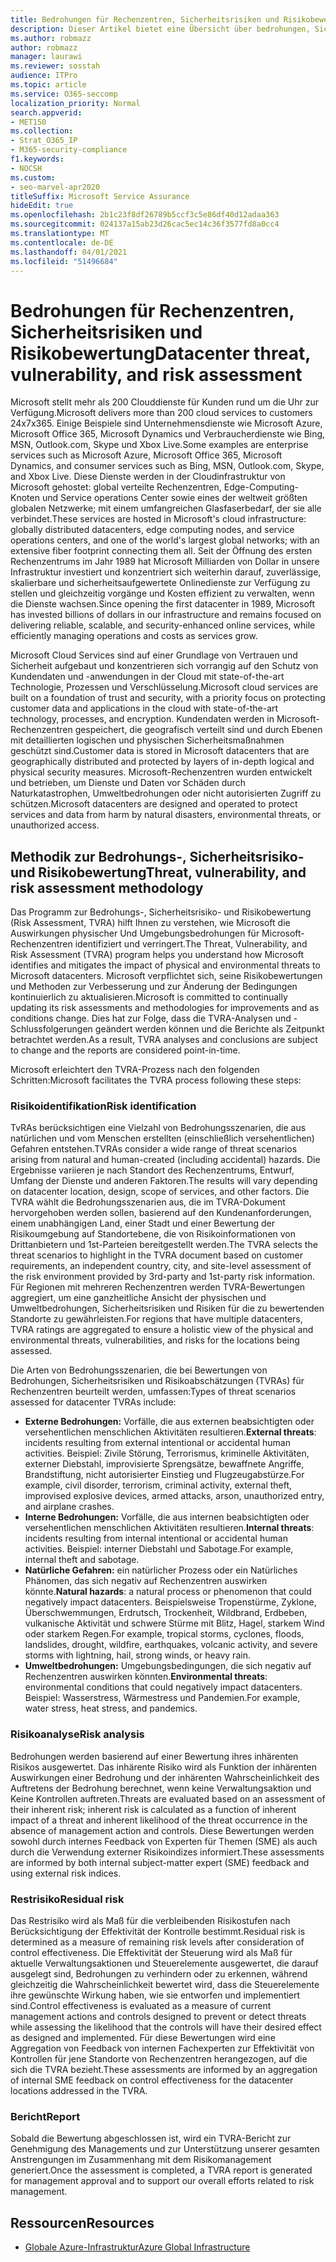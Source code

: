 ```yaml
---
title: Bedrohungen für Rechenzentren, Sicherheitsrisiken und Risikobewertung
description: Dieser Artikel bietet eine Übersicht über bedrohungen, Sicherheitsrisiken und Risikobewertungen im Rechenzentrum in Microsoft 365.
ms.author: robmazz
author: robmazz
manager: laurawi
ms.reviewer: sosstah
audience: ITPro
ms.topic: article
ms.service: O365-seccomp
localization_priority: Normal
search.appverid:
- MET150
ms.collection:
- Strat_O365_IP
- M365-security-compliance
f1.keywords:
- NOCSH
ms.custom:
- seo-marvel-apr2020
titleSuffix: Microsoft Service Assurance
hideEdit: true
ms.openlocfilehash: 2b1c23f8df26789b5ccf3c5e86df40d12adaa363
ms.sourcegitcommit: 024137a15ab23d26cac5ec14c36f3577fd8a0cc4
ms.translationtype: MT
ms.contentlocale: de-DE
ms.lasthandoff: 04/01/2021
ms.locfileid: "51496684"
---
```

# <a name="datacenter-threat-vulnerability-and-risk-assessment"></a><span data-ttu-id="69b1b-103">Bedrohungen für Rechenzentren, Sicherheitsrisiken und Risikobewertung</span><span class="sxs-lookup"><span data-stu-id="69b1b-103">Datacenter threat, vulnerability, and risk assessment</span></span>

<span data-ttu-id="69b1b-104">Microsoft stellt mehr als 200 Clouddienste für Kunden rund um die Uhr zur Verfügung.</span><span class="sxs-lookup"><span data-stu-id="69b1b-104">Microsoft delivers more than 200 cloud services to customers 24x7x365.</span></span> <span data-ttu-id="69b1b-105">Einige Beispiele sind Unternehmensdienste wie Microsoft Azure, Microsoft Office 365, Microsoft Dynamics und Verbraucherdienste wie Bing, MSN, Outlook.com, Skype und Xbox Live.</span><span class="sxs-lookup"><span data-stu-id="69b1b-105">Some examples are enterprise services such as Microsoft Azure, Microsoft Office 365, Microsoft Dynamics, and consumer services such as Bing, MSN, Outlook.com, Skype, and Xbox Live.</span></span> <span data-ttu-id="69b1b-106">Diese Dienste werden in der Cloudinfrastruktur von Microsoft gehostet: global verteilte Rechenzentren, Edge-Computing-Knoten und Service operations Center sowie eines der weltweit größten globalen Netzwerke; mit einem umfangreichen Glasfaserbedarf, der sie alle verbindet.</span><span class="sxs-lookup"><span data-stu-id="69b1b-106">These services are hosted in Microsoft's cloud infrastructure: globally distributed datacenters, edge computing nodes, and service operations centers, and one of the world's largest global networks; with an extensive fiber footprint connecting them all.</span></span> <span data-ttu-id="69b1b-107">Seit der Öffnung des ersten Rechenzentrums im Jahr 1989 hat Microsoft Milliarden von Dollar in unsere Infrastruktur investiert und konzentriert sich weiterhin darauf, zuverlässige, skalierbare und sicherheitsaufgewertete Onlinedienste zur Verfügung zu stellen und gleichzeitig vorgänge und Kosten effizient zu verwalten, wenn die Dienste wachsen.</span><span class="sxs-lookup"><span data-stu-id="69b1b-107">Since opening the first datacenter in 1989, Microsoft has invested billions of dollars in our infrastructure and remains focused on delivering reliable, scalable, and security-enhanced online services, while efficiently managing operations and costs as services grow.</span></span>

<span data-ttu-id="69b1b-108">Microsoft Cloud Services sind auf einer Grundlage von Vertrauen und Sicherheit aufgebaut und konzentrieren sich vorrangig auf den Schutz von Kundendaten und -anwendungen in der Cloud mit state-of-the-art Technologie, Prozessen und Verschlüsselung.</span><span class="sxs-lookup"><span data-stu-id="69b1b-108">Microsoft cloud services are built on a foundation of trust and security, with a priority focus on protecting customer data and applications in the cloud with state-of-the-art technology, processes, and encryption.</span></span> <span data-ttu-id="69b1b-109">Kundendaten werden in Microsoft-Rechenzentren gespeichert, die geografisch verteilt sind und durch Ebenen mit detaillierten logischen und physischen Sicherheitsmaßnahmen geschützt sind.</span><span class="sxs-lookup"><span data-stu-id="69b1b-109">Customer data is stored in Microsoft datacenters that are geographically distributed and protected by layers of in-depth logical and physical security measures.</span></span> <span data-ttu-id="69b1b-110">Microsoft-Rechenzentren wurden entwickelt und betrieben, um Dienste und Daten vor Schäden durch Naturkatastrophen, Umweltbedrohungen oder nicht autorisierten Zugriff zu schützen.</span><span class="sxs-lookup"><span data-stu-id="69b1b-110">Microsoft datacenters are designed and operated to protect services and data from harm by natural disasters, environmental threats, or unauthorized access.</span></span>

## <a name="threat-vulnerability-and-risk-assessment-methodology"></a><span data-ttu-id="69b1b-111">Methodik zur Bedrohungs-, Sicherheitsrisiko- und Risikobewertung</span><span class="sxs-lookup"><span data-stu-id="69b1b-111">Threat, vulnerability, and risk assessment methodology</span></span>

<span data-ttu-id="69b1b-112">Das Programm zur Bedrohungs-, Sicherheitsrisiko- und Risikobewertung (Risk Assessment, TVRA) hilft Ihnen zu verstehen, wie Microsoft die Auswirkungen physischer Und Umgebungsbedrohungen für Microsoft-Rechenzentren identifiziert und verringert.</span><span class="sxs-lookup"><span data-stu-id="69b1b-112">The Threat, Vulnerability, and Risk Assessment (TVRA) program helps you understand how Microsoft identifies and mitigates the impact of physical and environmental threats to Microsoft datacenters.</span></span> <span data-ttu-id="69b1b-113">Microsoft verpflichtet sich, seine Risikobewertungen und Methoden zur Verbesserung und zur Änderung der Bedingungen kontinuierlich zu aktualisieren.</span><span class="sxs-lookup"><span data-stu-id="69b1b-113">Microsoft is committed to continually updating its risk assessments and methodologies for improvements and as conditions change.</span></span> <span data-ttu-id="69b1b-114">Dies hat zur Folge, dass die TVRA-Analysen und -Schlussfolgerungen geändert werden können und die Berichte als Zeitpunkt betrachtet werden.</span><span class="sxs-lookup"><span data-stu-id="69b1b-114">As a result, TVRA analyses and conclusions are subject to change and the reports are considered point-in-time.</span></span>

<span data-ttu-id="69b1b-115">Microsoft erleichtert den TVRA-Prozess nach den folgenden Schritten:</span><span class="sxs-lookup"><span data-stu-id="69b1b-115">Microsoft facilitates the TVRA process following these steps:</span></span>

### <a name="risk-identification"></a><span data-ttu-id="69b1b-116">Risikoidentifikation</span><span class="sxs-lookup"><span data-stu-id="69b1b-116">Risk identification</span></span>

<span data-ttu-id="69b1b-117">TvRAs berücksichtigen eine Vielzahl von Bedrohungsszenarien, die aus natürlichen und vom Menschen erstellten (einschließlich versehentlichen) Gefahren entstehen.</span><span class="sxs-lookup"><span data-stu-id="69b1b-117">TVRAs consider a wide range of threat scenarios arising from natural and human-created (including accidental) hazards.</span></span> <span data-ttu-id="69b1b-118">Die Ergebnisse variieren je nach Standort des Rechenzentrums, Entwurf, Umfang der Dienste und anderen Faktoren.</span><span class="sxs-lookup"><span data-stu-id="69b1b-118">The results will vary depending on datacenter location, design, scope of services, and other factors.</span></span> <span data-ttu-id="69b1b-119">Die TVRA wählt die Bedrohungsszenarien aus, die im TVRA-Dokument hervorgehoben werden sollen, basierend auf den Kundenanforderungen, einem unabhängigen Land, einer Stadt und einer Bewertung der Risikoumgebung auf Standortebene, die von Risikoinformationen von Drittanbietern und 1st-Parteien bereitgestellt werden.</span><span class="sxs-lookup"><span data-stu-id="69b1b-119">The TVRA selects the threat scenarios to highlight in the TVRA document based on customer requirements, an independent country, city, and site-level assessment of the risk environment provided by 3rd-party and 1st-party risk information.</span></span> <span data-ttu-id="69b1b-120">Für Regionen mit mehreren Rechenzentren werden TVRA-Bewertungen aggregiert, um eine ganzheitliche Ansicht der physischen und Umweltbedrohungen, Sicherheitsrisiken und Risiken für die zu bewertenden Standorte zu gewährleisten.</span><span class="sxs-lookup"><span data-stu-id="69b1b-120">For regions that have multiple datacenters, TVRA ratings are aggregated to ensure a holistic view of the physical and environmental threats, vulnerabilities, and risks for the locations being assessed.</span></span>

<span data-ttu-id="69b1b-121">Die Arten von Bedrohungsszenarien, die bei Bewertungen von Bedrohungen, Sicherheitsrisiken und Risikoabschätzungen (TVRAs) für Rechenzentren beurteilt werden, umfassen:</span><span class="sxs-lookup"><span data-stu-id="69b1b-121">Types of threat scenarios assessed for datacenter TVRAs include:</span></span>

- <span data-ttu-id="69b1b-122">**Externe Bedrohungen:** Vorfälle, die aus externen beabsichtigten oder versehentlichen menschlichen Aktivitäten resultieren.</span><span class="sxs-lookup"><span data-stu-id="69b1b-122">**External threats**: incidents resulting from external intentional or accidental human activities.</span></span> <span data-ttu-id="69b1b-123">Beispiel: Zivile Störung, Terrorismus, kriminelle Aktivitäten, externer Diebstahl, improvisierte Sprengsätze, bewaffnete Angriffe, Brandstiftung, nicht autorisierter Einstieg und Flugzeugabstürze.</span><span class="sxs-lookup"><span data-stu-id="69b1b-123">For example, civil disorder, terrorism, criminal activity, external theft, improvised explosive devices, armed attacks, arson, unauthorized entry, and airplane crashes.</span></span>
- <span data-ttu-id="69b1b-124">**Interne Bedrohungen:** Vorfälle, die aus internen beabsichtigten oder versehentlichen menschlichen Aktivitäten resultieren.</span><span class="sxs-lookup"><span data-stu-id="69b1b-124">**Internal threats**: incidents resulting from internal intentional or accidental human activities.</span></span> <span data-ttu-id="69b1b-125">Beispiel: interner Diebstahl und Sabotage.</span><span class="sxs-lookup"><span data-stu-id="69b1b-125">For example, internal theft and sabotage.</span></span>
- <span data-ttu-id="69b1b-126">**Natürliche Gefahren:** ein natürlicher Prozess oder ein Natürliches Phänomen, das sich negativ auf Rechenzentren auswirken könnte.</span><span class="sxs-lookup"><span data-stu-id="69b1b-126">**Natural hazards**: a natural process or phenomenon that could negatively impact datacenters.</span></span> <span data-ttu-id="69b1b-127">Beispielsweise Tropenstürme, Zyklone, Überschwemmungen, Erdrutsch, Trockenheit, Wildbrand, Erdbeben, vulkanische Aktivität und schwere Stürme mit Blitz, Hagel, starkem Wind oder starkem Regen.</span><span class="sxs-lookup"><span data-stu-id="69b1b-127">For example, tropical storms, cyclones, floods, landslides, drought, wildfire, earthquakes, volcanic activity, and severe storms with lightning, hail, strong winds, or heavy rain.</span></span>
- <span data-ttu-id="69b1b-128">**Umweltbedrohungen:** Umgebungsbedingungen, die sich negativ auf Rechenzentren auswirken könnten.</span><span class="sxs-lookup"><span data-stu-id="69b1b-128">**Environmental threats**: environmental conditions that could negatively impact datacenters.</span></span> <span data-ttu-id="69b1b-129">Beispiel: Wasserstress, Wärmestress und Pandemien.</span><span class="sxs-lookup"><span data-stu-id="69b1b-129">For example, water stress, heat stress, and pandemics.</span></span>

### <a name="risk-analysis"></a><span data-ttu-id="69b1b-130">Risikoanalyse</span><span class="sxs-lookup"><span data-stu-id="69b1b-130">Risk analysis</span></span>

<span data-ttu-id="69b1b-131">Bedrohungen werden basierend auf einer Bewertung ihres inhärenten Risikos ausgewertet. Das inhärente Risiko wird als Funktion der inhärenten Auswirkungen einer Bedrohung und der inhärenten Wahrscheinlichkeit des Auftretens der Bedrohung berechnet, wenn keine Verwaltungsaktion und Keine Kontrollen auftreten.</span><span class="sxs-lookup"><span data-stu-id="69b1b-131">Threats are evaluated based on an assessment of their inherent risk; inherent risk is calculated as a function of inherent impact of a threat and inherent likelihood of the threat occurrence in the absence of management action and controls.</span></span> <span data-ttu-id="69b1b-132">Diese Bewertungen werden sowohl durch internes Feedback von Experten für Themen (SME) als auch durch die Verwendung externer Risikoindizes informiert.</span><span class="sxs-lookup"><span data-stu-id="69b1b-132">These assessments are informed by both internal subject-matter expert (SME) feedback and using external risk indices.</span></span>

### <a name="residual-risk"></a><span data-ttu-id="69b1b-133">Restrisiko</span><span class="sxs-lookup"><span data-stu-id="69b1b-133">Residual risk</span></span>

<span data-ttu-id="69b1b-134">Das Restrisiko wird als Maß für die verbleibenden Risikostufen nach Berücksichtigung der Effektivität der Kontrolle bestimmt.</span><span class="sxs-lookup"><span data-stu-id="69b1b-134">Residual risk is determined as a measure of remaining risk levels after consideration of control effectiveness.</span></span> <span data-ttu-id="69b1b-135">Die Effektivität der Steuerung wird als Maß für aktuelle Verwaltungsaktionen und Steuerelemente ausgewertet, die darauf ausgelegt sind, Bedrohungen zu verhindern oder zu erkennen, während gleichzeitig die Wahrscheinlichkeit bewertet wird, dass die Steuerelemente ihre gewünschte Wirkung haben, wie sie entworfen und implementiert sind.</span><span class="sxs-lookup"><span data-stu-id="69b1b-135">Control effectiveness is evaluated as a measure of current management actions and controls designed to prevent or detect threats while assessing the likelihood that the controls will have their desired effect as designed and implemented.</span></span> <span data-ttu-id="69b1b-136">Für diese Bewertungen wird eine Aggregation von Feedback von internen Fachexperten zur Effektivität von Kontrollen für jene Standorte von Rechenzentren herangezogen, auf die sich die TVRA bezieht.</span><span class="sxs-lookup"><span data-stu-id="69b1b-136">These assessments are informed by an aggregation of internal SME feedback on control effectiveness for the datacenter locations addressed in the TVRA.</span></span>

### <a name="report"></a><span data-ttu-id="69b1b-137">Bericht</span><span class="sxs-lookup"><span data-stu-id="69b1b-137">Report</span></span>

<span data-ttu-id="69b1b-138">Sobald die Bewertung abgeschlossen ist, wird ein TVRA-Bericht zur Genehmigung des Managements und zur Unterstützung unserer gesamten Anstrengungen im Zusammenhang mit dem Risikomanagement generiert.</span><span class="sxs-lookup"><span data-stu-id="69b1b-138">Once the assessment is completed, a TVRA report is generated for management approval and to support our overall efforts related to risk management.</span></span>

## <a name="resources"></a><span data-ttu-id="69b1b-139">Ressourcen</span><span class="sxs-lookup"><span data-stu-id="69b1b-139">Resources</span></span>

- [<span data-ttu-id="69b1b-140">Globale Azure-Infrastruktur</span><span class="sxs-lookup"><span data-stu-id="69b1b-140">Azure Global Infrastructure</span></span>](https://www.microsoft.com/datacenters)
